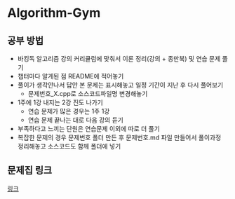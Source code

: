 # Algorithm-Gym

## 공부 방법

+ 바킹독 알고리즘 강의 커리큘럼에 맞춰서 이론 정리(강의 + 종만북) 및 연습 문제 풀기
+ 챕터마다 알게된 점 README에 적어놓기
+ 풀이가 생각안나서 답안 본 문제는 표시해놓고 일정 기간이 지난 후 다시 풀어보기
  + 문제번호_X.cpp로 소스코드파일명 변경해놓기
+ 1주에 1강 내지는 2강 진도 나가기
  + 연습 문제가 많은 경우는 1주 1강
  + 연습 문제 끝나는 대로 다음 강의 듣기
+ 부족하다고 느끼는 단원은 연습문제 이외에 따로 더 풀기
+ 복잡한 문제의 경우 문제번호 폴더 만든 후 문제번호.md 파일 만들어서 풀이과정 정리해놓고 소스코드도 함께 폴더에 넣기

## 문제집 링크

[링크](https://github.com/encrypted-def/basic-algo-lecture/blob/master/workbook.md)
